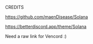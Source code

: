 CREDITS

https://github.com/maenDisease/Solana

https://betterdiscord.app/theme/Solana

Need a raw link for Vencord :)
